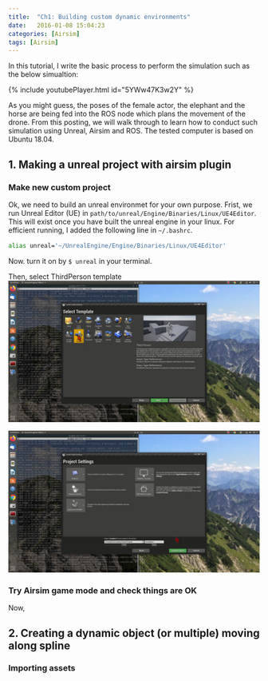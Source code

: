 ```yaml
---
title:  "Ch1: Building custom dynamic environments"
date:   2016-01-08 15:04:23
categories: [Airsim]
tags: [Airsim]
---
```


In this tutorial, I write the basic process to perform the simulation such as the below simualtion: 

{% include youtubePlayer.html id="5YWw47K3w2Y" %}


As you might guess, the poses of the female actor, the elephant and the horse are being fed into the 
ROS node which plans the movement of the drone. From this posting, we will walk through to learn how to conduct such simulation using Unreal, Airsim and ROS. The tested computer is based on Ubuntu 18.04. 

## 1. Making a unreal project with airsim plugin 

### Make new custom project

Ok, we need to build an unreal environmet for your own purpose. Frist, we run Unreal Editor (UE) in `path/to/unreal/Engine/Binaries/Linux/UE4Editor`. This will exist once you have built the unreal engine in your linux. For efficient running, I added the following line in `~/.bashrc`.

```bash
alias unreal='~/UnrealEngine/Engine/Binaries/Linux/UE4Editor'
```

Now. turn it on by `$ unreal` in your terminal. 

Then, select ThirdPerson template 
![image tooltip here](/images/ch1/s2.png)

![image tooltip here](/images/ch1/s1.png)


### Try Airsim game mode and check things are OK  

Now,  

## 2. Creating a dynamic object (or multiple) moving along spline

### Importing assets 

